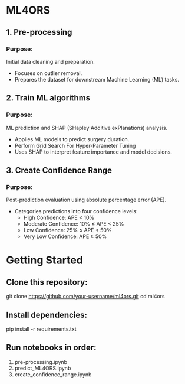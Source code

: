 # ML4ORS
## 1. Pre-processing
### Purpose: 
Initial data cleaning and preparation.

- Focuses on outlier removal.
- Prepares the dataset for downstream Machine Learning (ML) tasks.
## 2. Train ML algorithms
### Purpose:
ML prediction and SHAP (SHapley Additive exPlanations) analysis.

- Applies ML models to predict surgery duration.
- Perform Grid Search For Hyper-Parameter Tuning 
- Uses SHAP to interpret feature importance and model decisions.
## 3. Create Confidence Range
### Purpose:
Post-prediction evaluation using absolute percentage error (APE).

- Categories predictions into four confidence levels:
  - High Confidence: APE < 10%
  - Moderate Confidence: 10% ≤ APE < 25%
  - Low Confidence: 25% ≤ APE < 50%
  - Very Low Confidence: APE ≥ 50%

# Getting Started

## Clone this repository:
git clone https://github.com/your-username/ml4ors.git
cd ml4ors
## Install dependencies:
pip install -r requirements.txt
## Run notebooks in order:
1. pre-processing.ipynb
2. predict_ML4ORS.ipynb
3. create_confidence_range.ipynb
